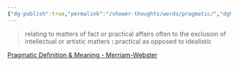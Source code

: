 ```yaml
---
{"dg-publish":true,"permalink":"/shower-thoughts/words/pragmatic/","dgPassFrontmatter":true}
---
```


> relating to matters of fact or practical affairs often to the exclusion of intellectual or artistic matters **:** practical as opposed to idealistic

[Pragmatic Definition & Meaning - Merriam-Webster](https://www.merriam-webster.com/dictionary/pragmatic)